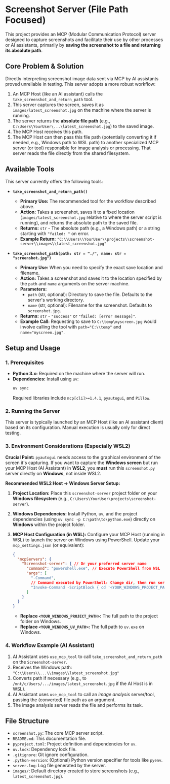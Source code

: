 # Screenshot Server (File Path Focused)

This project provides an MCP (Modular Communication Protocol) server designed to capture screenshots and facilitate their use by other processes or AI assistants, primarily by **saving the screenshot to a file and returning its absolute path**.

## Core Problem & Solution

Directly interpreting screenshot image data sent via MCP by AI assistants proved unreliable in testing. This server adopts a more robust workflow:

1.  An MCP Host (like an AI assistant) calls the `take_screenshot_and_return_path` tool.
2.  This server captures the screen, saves it as `images/latest_screenshot.jpg` on the machine where the server is running.
3.  The server returns the **absolute file path** (e.g., `C:\Users\YourUser\...\latest_screenshot.jpg`) to the saved image.
4.  The MCP Host receives this path.
5.  The MCP Host can then pass this file path (potentially converting it if needed, e.g., Windows path to WSL path) to another specialized MCP server (or tool) responsible for image analysis or processing. That server reads the file directly from the shared filesystem.

## Available Tools

This server currently offers the following tools:

*   **`take_screenshot_and_return_path()`**
    *   **Primary Use:** The recommended tool for the workflow described above.
    *   **Action:** Takes a screenshot, saves it to a fixed location (`images/latest_screenshot.jpg` relative to where the server script is running), and returns the absolute path to the saved file.
    *   **Returns:** `str` - The absolute path (e.g., a Windows path) or a string starting with `"failed: "` on error.
    *   **Example Return:** `"C:\\Users\\YourUser\\projects\\screenshot-server\\images\\latest_screenshot.jpg"`

*   **`take_screenshot_path(path: str = "./", name: str = "screenshot.jpg")`**
    *   **Primary Use:** When you need to specify the exact save location and filename.
    *   **Action:** Takes a screenshot and saves it to the location specified by the `path` and `name` arguments on the server machine.
    *   **Parameters:**
        *   `path` (str, optional): Directory to save the file. Defaults to the server's working directory.
        *   `name` (str, optional): Filename for the screenshot. Defaults to `screenshot.jpg`.
    *   **Returns:** `str` - `"success"` or `"failed: [error message]"`.
    *   **Example Call:** Requesting to save to `C:\temp\myscreen.jpg` would involve calling the tool with `path="C:\\temp"` and `name="myscreen.jpg"`.

## Setup and Usage

### 1. Prerequisites
*   **Python 3.x:** Required on the machine where the server will run.
*   **Dependencies:** Install using `uv`:
    ```bash
    uv sync
    ```
    Required libraries include `mcp[cli]>=1.4.1`, `pyautogui`, and `Pillow`.

### 2. Running the Server
This server is typically launched *by* an MCP Host (like an AI assistant client) based on its configuration. Manual execution is usually only for direct testing.

### 3. Environment Considerations (Especially WSL2)

**Crucial Point:** `pyautogui` needs access to the graphical environment of the screen it's capturing. If you want to capture the **Windows screen** but run your MCP Host (AI Assistant) in **WSL2**, you **must** run this `screenshot.py` server directly on **Windows**, not inside WSL2.

**Recommended WSL2 Host -> Windows Server Setup:**

1.  **Project Location:** Place this `screenshot-server` project folder on your **Windows filesystem** (e.g., `C:\Users\YourUser\projects\screenshot-server`).
2.  **Windows Dependencies:** Install Python, `uv`, and the project dependencies (using `uv sync -p C:\path\to\python.exe`) directly on **Windows** within the project folder.
3.  **MCP Host Configuration (in WSL):** Configure your MCP Host (running in WSL) to launch the server on Windows using PowerShell. Update your `mcp_settings.json` (or equivalent):

    ```json
    {
      "mcpServers": {
        "Screenshot-server": { // Or your preferred server name
          "command": "powershell.exe", // Execute PowerShell from WSL
          "args": [
            "-Command",
            // Command executed by PowerShell: Change dir, then run server with uv
            "Invoke-Command -ScriptBlock { cd '<YOUR_WINDOWS_PROJECT_PATH>'; & '<YOUR_WINDOWS_UV_PATH>' run screenshot.py }"
          ]
        }
      }
    }
    ```
    *   **Replace `<YOUR_WINDOWS_PROJECT_PATH>`:** The full path to the project folder on Windows.
    *   **Replace `<YOUR_WINDOWS_UV_PATH>`:** The full path to `uv.exe` on Windows.

### 4. Workflow Example (AI Assistant)
1.  AI Assistant uses `use_mcp_tool` to call `take_screenshot_and_return_path` on the `Screenshot-server`.
2.  Receives the Windows path: `"C:\\Users\\...\\images\\latest_screenshot.jpg"`
3.  Converts path if necessary (e.g., to `/mnt/c/Users/.../images/latest_screenshot.jpg` if the AI Host is in WSL).
4.  AI Assistant uses `use_mcp_tool` to call an *image analysis* server/tool, passing the (converted) file path as an argument.
5.  The image analysis server reads the file and performs its task.

## File Structure

*   `screenshot.py`: The core MCP server script.
*   `README.md`: This documentation file.
*   `pyproject.toml`: Project definition and dependencies for `uv`.
*   `uv.lock`: Dependency lock file.
*   `.gitignore`: Git ignore configuration.
*   `.python-version`: (Optional) Python version specifier for tools like `pyenv`.
*   `server.log`: Log file generated by the server.
*   `images/`: Default directory created to store screenshots (e.g., `latest_screenshot.jpg`).